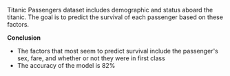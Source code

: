 Titanic Passengers dataset includes demographic and status aboard the titanic. The goal is to predict the survival of each passenger based on these factors.

**Conclusion**
- The factors that most seem to predict survival include the passenger's sex, fare, and whether or not they were in first class
- The accuracy of the model is 82%
